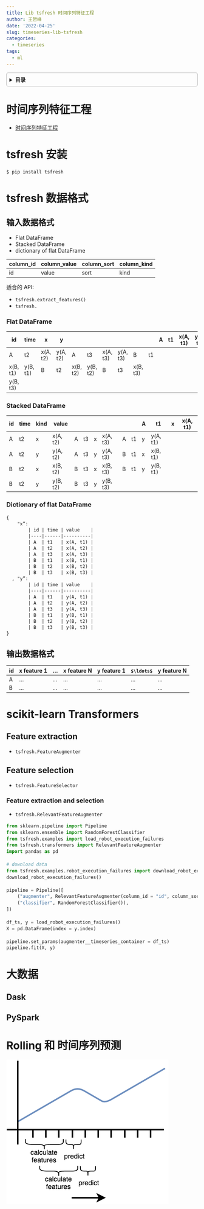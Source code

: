 ```yaml
---
title: Lib tsfresh 时间序列特征工程
author: 王哲峰
date: '2022-04-25'
slug: timeseries-lib-tsfresh
categories:
  - timeseries
tags:
  - ml
---
```


<style>
details {
    border: 1px solid #aaa;
    border-radius: 4px;
    padding: .5em .5em 0;
}
summary {
    font-weight: bold;
    margin: -.5em -.5em 0;
    padding: .5em;
}
details[open] {
    padding: .5em;
}
details[open] summary {
    border-bottom: 1px solid #aaa;
    margin-bottom: .5em;
}
</style>

<details><summary>目录</summary><p>

- [时间序列特征工程](#时间序列特征工程)
- [tsfresh 安装](#tsfresh-安装)
- [tsfresh 数据格式](#tsfresh-数据格式)
  - [输入数据格式](#输入数据格式)
    - [Flat DataFrame](#flat-dataframe)
    - [Stacked DataFrame](#stacked-dataframe)
    - [Dictionary of flat DataFrame](#dictionary-of-flat-dataframe)
  - [输出数据格式](#输出数据格式)
- [scikit-learn Transformers](#scikit-learn-transformers)
  - [Feature extraction](#feature-extraction)
  - [Feature selection](#feature-selection)
    - [Feature extraction and selection](#feature-extraction-and-selection)
- [大数据](#大数据)
  - [Dask](#dask)
  - [PySpark](#pyspark)
- [Rolling 和 时间序列预测](#rolling-和-时间序列预测)
</p></details><p></p>

# 时间序列特征工程

* [时间序列特征工程](../../feature_engine/2022-09-13-feature-engine-type-timeseries/index.md)

# tsfresh 安装

```bash
$ pip install tsfresh
```

# tsfresh 数据格式

## 输入数据格式 

* Flat DataFrame
* Stacked DataFrame
* dictionary of flat DataFrame

| column_id | column_value | column_sort | column_kind |
|-----------|--------------|-------------|-------------|
| id        | value        | sort        | kind        |


适合的 API:

* `tsfresh.extract_features()`
* `tsfresh.`

### Flat DataFrame

| id       | time     | x        | y        |          |          |          |          |          |    | A  | t1  | x(A, t1) | y(A, t1) |
|----------|----------|----------|----------|----------|----------|----------|----------|----------|----|----|----|----|----|
| A        | t2       | x(A, t2) | y(A, t2) | A        | t3       | x(A, t3) | y(A, t3) | B        | t1 |    |     |          |          |
| x(B, t1) | y(B, t1) | B        | t2       | x(B, t2) | y(B, t2) | B        | t3       | x(B, t3) |    |    |     |          |          |
| y(B, t3) |          |          |          |          |          |          |          |          |    |    |     |          |          |

### Stacked DataFrame

| id | time | kind | value    |   |    |   |          |   |   | A | t1       | x | x(A, t1) |
|----|------|------|----------|---|----|---|----------|---|---|---|----------|---|----------|
| A  | t2   | x    | x(A, t2) | A | t3 | x | x(A, t3) | A |t1 |y  | y(A, t1) |   |          |
| A  | t2   | y    | y(A, t2) | A | t3 | y | y(A, t3) | B |t1 |x  | x(B, t1) |   |          |
| B  | t2   | x    | x(B, t2) | B | t3 | x | x(B, t3) | B |t1 |y  | y(B, t1) |   |          |
| B  | t2   | y    | y(B, t2) | B | t3 | y | y(B, t3) |   |   |   |          |   |          |

### Dictionary of flat DataFrame

```
{ 
    "x”:
        | id | time | value    |
        |----|------|----------|
        | A  | t1   | x(A, t1) |
        | A  | t2   | x(A, t2) |
        | A  | t3   | x(A, t3) |
        | B  | t1   | x(B, t1) |
        | B  | t2   | x(B, t2) |
        | B  | t3   | x(B, t3) |
  , "y”:
        | id | time | value    |
        |----|------|----------|
        | A  | t1   | y(A, t1) |
        | A  | t2   | y(A, t2) |
        | A  | t3   | y(A, t3) |
        | B  | t1   | y(B, t1) |
        | B  | t2   | y(B, t2) |
        | B  | t3   | y(B, t3) |
}
```

## 输出数据格式

| id | x feature 1 | … | x feature N | y feature 1 | `$\ldots$` | y feature N |
|----|-----------------|---|-----------------|-----------------|---|-----------------|
| A  | …               | … | …               | …               | … | …               |
| B  | …               | … | …               | …               | … | …               |


# scikit-learn Transformers

## Feature extraction

* `tsfresh.FeatureAugmenter`

## Feature selection

* `tsfresh.FeatureSelector`

### Feature extraction and selection

* `tsfresh.RelevantFeatureAugmenter`

```python
from sklearn.pipeline import Pipeline
from sklearn.ensemble import RandomForestClassifier
from tsfresh.examples import load_robot_execution_failures
from tsfresh.transformers import RelevantFeatureAugmenter
import pandas as pd

# download data
from tsfresh.examples.robot_execution_failures import download_robot_execution_failures
download_robot_execution_failures()

pipeline = Pipeline([
    ("augmenter", RelevantFeatureAugmenter(column_id = "id", column_sort = "time")),
    ("classifier", RandomForestClassifier()),
])

df_ts, y = load_robot_execution_failures()
X = pd.DataFrame(index = y.index)

pipeline.set_params(augmenter__timeseries_container = df_ts)
pipeline.fit(X, y)
```


# 大数据

## Dask


## PySpark

# Rolling 和 时间序列预测


![img](images/rolling_mechanism_1.png)

